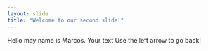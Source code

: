 ```yaml
---
layout: slide
title: "Welcome to our second slide!"
---
```


Hello may name is Marcos.
Your text
Use the left arrow to go back!
